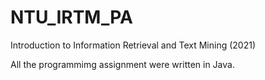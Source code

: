 # NTU_IRTM_PA
Introduction to Information Retrieval and Text Mining (2021)


All the programmimg assignment were written in Java.
